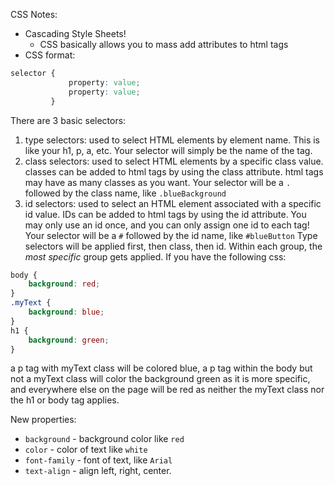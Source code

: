 CSS Notes:
- Cascading Style Sheets!
  - CSS basically allows you to mass add attributes to html tags
- CSS format:
```css
selector {
             property: value;
             property: value;
         }
```
There are 3 basic selectors:

1. type selectors: used to select HTML elements by element name. This is like your h1, p, a, etc. Your selector will simply be the name of the tag.
2. class selectors: used to select HTML elements by a specific class value. classes can be added to html tags by using the class attribute. html tags may have as many classes as you want. Your selector will be a `.` followed by the class name, like `.blueBackground`
3. id selectors: used to select an HTML element associated with a specific id value. IDs can be added to html tags by using the id attribute. You may only use an id once, and you can only assign one id to each tag! Your selector will be a `#` followed by the id name, like `#blueButton`
Type selectors will be applied first, then class, then id. Within each group, the *most specific* group gets applied. If you have the following css:
```css
body {
    background: red;
}
.myText {
    background: blue;
}
h1 {
    background: green;
}
```
a p tag with myText class will be colored blue, a p tag within the body but not a myText class will color the background green as it is more specific, and everywhere else on the page will be red as neither the myText class nor the h1 or body tag applies.

New properties:

- `background` - background color like `red`
- `color` - color of text like `white`
- `font-family` - font of text, like `Arial`
- `text-align` - align left, right, center.
